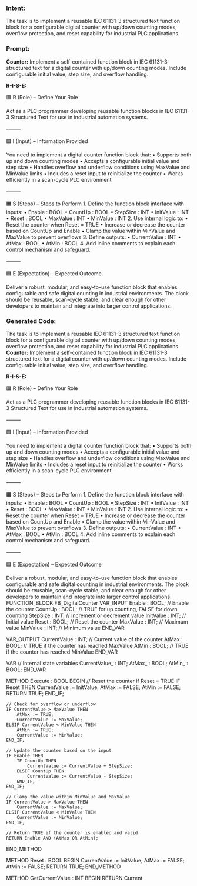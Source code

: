 ### Intent:
The task is to implement a reusable IEC 61131-3 structured text function block for a configurable digital counter with up/down counting modes, overflow protection, and reset capability for industrial PLC applications.

### Prompt:
**Counter:**
Implement a self-contained function block in IEC 61131-3 structured text for a digital counter with up/down counting modes. Include configurable initial value, step size, and overflow handling.


**R-I-S-E:**

🟥 R (Role) – Define Your Role

Act as a PLC programmer developing reusable function blocks in IEC 61131-3 Structured Text for use in industrial automation systems.

⸻

🟩 I (Input) – Information Provided

You need to implement a digital counter function block that:
	•	Supports both up and down counting modes
	•	Accepts a configurable initial value and step size
	•	Handles overflow and underflow conditions using MaxValue and MinValue limits
	•	Includes a reset input to reinitialize the counter
	•	Works efficiently in a scan-cycle PLC environment

⸻

🟧 S (Steps) – Steps to Perform
	1.	Define the function block interface with inputs:
	•	Enable : BOOL
	•	CountUp : BOOL
	•	StepSize : INT
	•	InitValue : INT
	•	Reset : BOOL
	•	MaxValue : INT
	•	MinValue : INT
	2.	Use internal logic to:
	•	Reset the counter when Reset = TRUE
	•	Increase or decrease the counter based on CountUp and Enable
	•	Clamp the value within MinValue and MaxValue to prevent overflows
	3.	Define outputs:
	•	CurrentValue : INT
	•	AtMax : BOOL
	•	AtMin : BOOL
	4.	Add inline comments to explain each control mechanism and safeguard.

⸻

🟦 E (Expectation) – Expected Outcome

Deliver a robust, modular, and easy-to-use function block that enables configurable and safe digital counting in industrial environments. The block should be reusable, scan-cycle stable, and clear enough for other developers to maintain and integrate into larger control applications.

### Generated Code:
The task is to implement a reusable IEC 61131-3 structured text function block for a configurable digital counter with up/down counting modes, overflow protection, and reset capability for industrial PLC applications.
**Counter:**
Implement a self-contained function block in IEC 61131-3 structured text for a digital counter with up/down counting modes. Include configurable initial value, step size, and overflow handling.


**R-I-S-E:**

🟥 R (Role) – Define Your Role

Act as a PLC programmer developing reusable function blocks in IEC 61131-3 Structured Text for use in industrial automation systems.

⸻

🟩 I (Input) – Information Provided

You need to implement a digital counter function block that:
	•	Supports both up and down counting modes
	•	Accepts a configurable initial value and step size
	•	Handles overflow and underflow conditions using MaxValue and MinValue limits
	•	Includes a reset input to reinitialize the counter
	•	Works efficiently in a scan-cycle PLC environment

⸻

🟧 S (Steps) – Steps to Perform
	1.	Define the function block interface with inputs:
	•	Enable : BOOL
	•	CountUp : BOOL
	•	StepSize : INT
	•	InitValue : INT
	•	Reset : BOOL
	•	MaxValue : INT
	•	MinValue : INT
	2.	Use internal logic to:
	•	Reset the counter when Reset = TRUE
	•	Increase or decrease the counter based on CountUp and Enable
	•	Clamp the value within MinValue and MaxValue to prevent overflows
	3.	Define outputs:
	•	CurrentValue : INT
	•	AtMax : BOOL
	•	AtMin : BOOL
	4.	Add inline comments to explain each control mechanism and safeguard.

⸻

🟦 E (Expectation) – Expected Outcome

Deliver a robust, modular, and easy-to-use function block that enables configurable and safe digital counting in industrial environments. The block should be reusable, scan-cycle stable, and clear enough for other developers to maintain and integrate into larger control applications.
FUNCTION_BLOCK FB_DigitalCounter
VAR_INPUT
    Enable : BOOL; // Enable the counter
    CountUp : BOOL; // TRUE for up counting, FALSE for down counting
    StepSize : INT; // Increment or decrement value
    InitValue : INT; // Initial value
    Reset : BOOL; // Reset the counter
    MaxValue : INT; // Maximum value
    MinValue : INT; // Minimum value
END_VAR

VAR_OUTPUT
    CurrentValue : INT; // Current value of the counter
    AtMax : BOOL; // TRUE if the counter has reached MaxValue
    AtMin : BOOL; // TRUE if the counter has reached MinValue
END_VAR

VAR
    // Internal state variables
    CurrentValue_ : INT;
    AtMax_ : BOOL;
    AtMin_ : BOOL;
END_VAR

METHOD Execute : BOOL
BEGIN
    // Reset the counter if Reset = TRUE
    IF Reset THEN
        CurrentValue := InitValue;
        AtMax := FALSE;
        AtMin := FALSE;
        RETURN TRUE;
    END_IF;

    // Check for overflow or underflow
    IF CurrentValue > MaxValue THEN
        AtMax := TRUE;
        CurrentValue := MaxValue;
    ELSIF CurrentValue < MinValue THEN
        AtMin := TRUE;
        CurrentValue := MinValue;
    END_IF;

    // Update the counter based on the input
    IF Enable THEN
        IF CountUp THEN
            CurrentValue := CurrentValue + StepSize;
        ELSIF CountUp THEN
            CurrentValue := CurrentValue - StepSize;
        END_IF;
    END_IF;

    // Clamp the value within MinValue and MaxValue
    IF CurrentValue > MaxValue THEN
        CurrentValue := MaxValue;
    ELSIF CurrentValue < MinValue THEN
        CurrentValue := MinValue;
    END_IF;

    // Return TRUE if the counter is enabled and valid
    RETURN Enable AND (AtMax OR AtMin);
END_METHOD

METHOD Reset : BOOL
BEGIN
    CurrentValue := InitValue;
    AtMax := FALSE;
    AtMin := FALSE;
    RETURN TRUE;
END_METHOD

METHOD GetCurrentValue : INT
BEGIN
    RETURN Current
